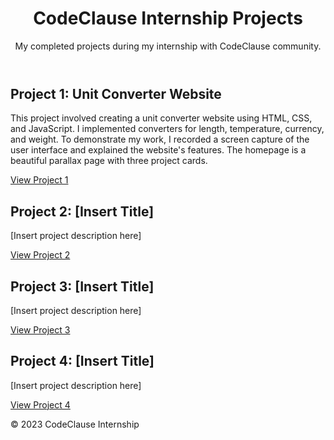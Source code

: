 <!DOCTYPE html>
<html>
<head>
	<meta charset="UTF-8">
	<title>CodeClause Internship Projects</title>
</head>
<body>
	<header>
		<h1>CodeClause Internship Projects</h1>
		<p>My completed projects during my internship with CodeClause community.</p>
	</header>
	<main>
		<section>
			<h2>Project 1: Unit Converter Website</h2>
			<p>This project involved creating a unit converter website using HTML, CSS, and JavaScript. I implemented converters for length, temperature, currency, and weight. To demonstrate my work, I recorded a screen capture of the user interface and explained the website's features. The homepage is a beautiful parallax page with three project cards.</p>
			<a href="https://viswanath-621.github.io/CodeClause-Projects/Project%201/index.html">View Project 1</a>
		</section>
		<section>
			<h2>Project 2: [Insert Title]</h2>
			<p>[Insert project description here]</p>
			<a href="#">View Project 2</a>
		</section>
		<section>
			<h2>Project 3: [Insert Title]</h2>
			<p>[Insert project description here]</p>
			<a href="#">View Project 3</a>
		</section>
		<section>
			<h2>Project 4: [Insert Title]</h2>
			<p>[Insert project description here]</p>
			<a href="#">View Project 4</a>
		</section>
	</main>
	<footer>
		<p>&copy; 2023 CodeClause Internship</p>
	</footer>
</body>
</html>
